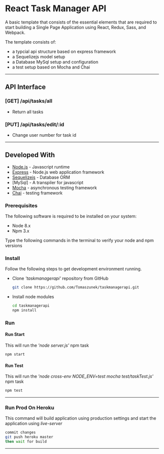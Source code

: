 
# React Task Manager API

A basic template that consists of the essential elements that are required to start building a Single Page Application using React, Redux, Sass, and Webpack.

The template consists of:

* a typcial api structure based on express framework
* a Sequelizejs model setup
* a Database MySql setup and configuration
* a test setup based on Mocha and Chai

---

## API Interface

### [GET] /api/tasks/all

* Return all tasks

### [PUT] /api/tasks/edit/:id

* Change user number for task id

---

## Developed With

* [Node.js](https://nodejs.org/en/) - Javascript runtime
* [Express](https://expressjs.com/) - Node.js web application framework
* [Sequelizejs](http://docs.sequelizejs.com/) - Database ORM
* [MySql] - A transpiler for javascript
* [Mocha](https://mochajs.org/) - asynchronous testing framework
* [Chai](https://www.chaijs.com/) - testing framework


### Prerequisites

The following software is required to be installed on your system:

* Node 8.x
* Npm 3.x

Type the following commands in the terminal to verify your node and npm versions

### Install

Follow the following steps to get development environment running.

* Clone _'taskmanagerapi'_ repository from GitHub

  ```bash
  git clone https://github.com/Tomaszunek/taskmanagerapi.git
  ```

* Install node modules

   ```bash
   cd taskmanagerapi
   npm install
   ```

### Run

#### Run Start

This will run the _'node server.js'_ npm task

```bash
npm start
```

#### Run Test

This will run the _'node cross-env NODE_ENV=test mocha test/taskTest.js'_ npm task

```bash
npm test
```

---

### Run Prod On Heroku

This command will build application using production settings and start the application using _live-server_

```bash
commit changes
git push heroku master
then wait for build
```


---

